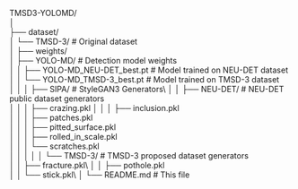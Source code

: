TMSD3-YOLOMD/\
│\
├── dataset/\
│ └── TMSD-3/                       # Original dataset\
│
├── weights/\
│ ├── YOLO-MD/ # Detection model weights\
│ │ ├── YOLO-MD_NEU-DET_best.pt     # Model trained on NEU-DET dataset\
│ │ └── YOLO-MD_TMSD-3_best.pt      # Model trained on TMSD-3 dataset\
│ │
│ ├── SIPA/                         # StyleGAN3 Generators\\
│ │ ├── NEU-DET/                    # NEU-DET public dataset generators\
│ │ │ ├── crazing.pkl
│ │ │ ├── inclusion.pkl\
│ │ │ ├── patches.pkl\
│ │ │ ├── pitted_surface.pkl\
│ │ │ ├── rolled_in_scale.pkl\
│ │ │ └── scratches.pkl\
│ │ │
│ │ └── TMSD-3/                     # TMSD-3 proposed dataset generators\
│ │ ├── fracture.pkl\\
│ │ ├── pothole.pkl\
│ │ └── stick.pkl\\
│
└── README.md                       # This file
